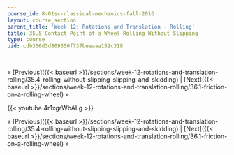 ```yaml
---
course_id: 8-01sc-classical-mechanics-fall-2016
layout: course_section
parent_title: 'Week 12: Rotations and Translation - Rolling'
title: 35.5 Contact Point of a Wheel Rolling Without Slipping
type: course
uid: cdb356d3d809350f737beeaaa152c318

---
```


« [Previous]({{< baseurl >}}/sections/week-12-rotations-and-translation-rolling/35.4-rolling-without-slipping-slipping-and-skidding) | [Next]({{< baseurl >}}/sections/week-12-rotations-and-translation-rolling/36.1-friction-on-a-rolling-wheel) »

{{< youtube 4r1xgrWbALg >}}

« [Previous]({{< baseurl >}}/sections/week-12-rotations-and-translation-rolling/35.4-rolling-without-slipping-slipping-and-skidding) | [Next]({{< baseurl >}}/sections/week-12-rotations-and-translation-rolling/36.1-friction-on-a-rolling-wheel) »